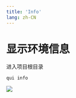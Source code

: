 ```yaml
---
title: 'Info'
lang: zh-CN
---
```


# 显示环境信息

进入项目根目录

 ``` shell
qui info
 ```

<img src="/tool/cli/cli-info.jpg" />
